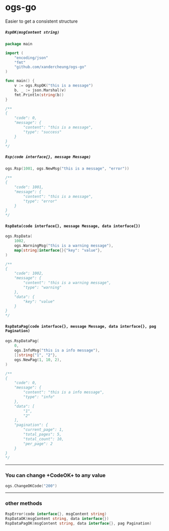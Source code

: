 # ogs-go

Easier to get a consistent structure

##### `RspOK(msgContent string)`

```go
package main

import (
	"encoding/json"
	"fmt"
	"github.com/xandercheung/ogs-go"
)

func main() {
	v := ogs.RspOK("this is a message")
	b, _ := json.Marshal(v)
	fmt.Println(string(b))
}

/**
{
    "code": 0,
    "message": {
        "content": "this is a message",
        "type": "success"
    }
}
*/

```

##### `Rsp(code interface{}, message Message)`
```go
ogs.Rsp(1001, ogs.NewMsg("this is a message", "error"))

/**
{
    "code": 1001,
    "message": {
        "content": "this is a message",
        "type": "error"
    }
}
*/
```

#### `RspData(code interface{}, message Message, data interface{})`

```go
ogs.RspData(
    1002,
    ogs.WarningMsg("this is a warning message"),
    map[string]interface{}{"key": "value"},
)

/**
{
    "code": 1002,
    "message": {
        "content": "this is a warning message",
        "type": "warning"
    },
    "data": {
        "key": "value"
    }
}
*/
```

#### `RspDataPag(code interface{}, message Message, data interface{}, pag Pagination)`

```go
ogs.RspDataPag(
    0,
    ogs.InfoMsg("this is a info message"),
    []string{"1", "2"},
    ogs.NewPag(1, 10, 2),
)

/**
{
    "code": 0,
    "message": {
        "content": "this is a info message",
        "type": "info"
    },
    "data": [
        "1",
        "2"
    ],
    "pagination": {
        "current_page": 1,
        "total_pages": 5,
        "total_count": 10,
        "per_page": 2
    }
}
*/
```

-----
### You can change +CodeOK+ to any value

```go
ogs.ChangeOKCode("200")
```

-----

### other methods
```go
RspError(code interface{}, msgContent string)
RspDataOK(msgContent string, data interface{})
RspDataPagOK(msgContent string, data interface{}, pag Pagination)
```